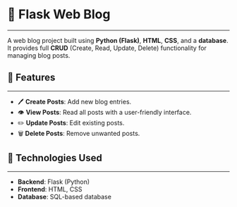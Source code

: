 # 📝 Flask Web Blog

---

A web blog project built using **Python (Flask)**, **HTML**, **CSS**, and a **database**. It provides full **CRUD** (Create, Read, Update, Delete) functionality for managing blog posts.

## 🌟 Features

---

- 🖊️ **Create Posts**: Add new blog entries.
- 👁️ **View Posts**: Read all posts with a user-friendly interface.
- ✏️ **Update Posts**: Edit existing posts.
- 🗑️ **Delete Posts**: Remove unwanted posts.

## 🚀 Technologies Used

---

- **Backend**: Flask (Python)
- **Frontend**: HTML, CSS
- **Database**: SQL-based database


